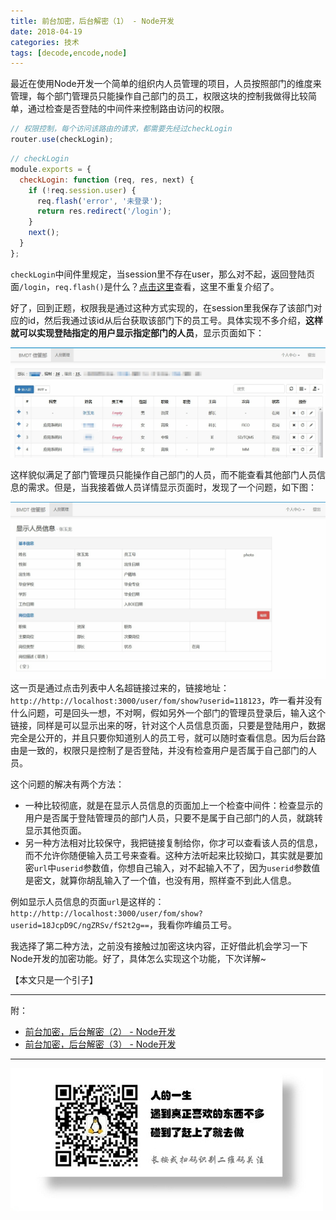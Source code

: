```yaml
---
title: 前台加密，后台解密（1） - Node开发
date: 2018-04-19
categories: 技术
tags: [decode,encode,node]
---
```


最近在使用Node开发一个简单的组织内人员管理的项目，人员按照部门的维度来管理，每个部门管理员只能操作自己部门的员工，权限这块的控制我做得比较简单，通过检查是否登陆的中间件来控制路由访问的权限。

```js
// 权限控制，每个访问该路由的请求，都需要先经过checkLogin
router.use(checkLogin);
```


```js
// checkLogin
module.exports = {
  checkLogin: function (req, res, next) {
    if (!req.session.user) {
      req.flash('error', '未登录');
      return res.redirect('/login');
    }
    next();
  }
};
```

`checkLogin`中间件里规定，当session里不存在user，那么对不起，返回登陆页面`/login`，`req.flash()`是什么？[点击这里](https://pengloo53.bitcron.com/post/tech/2017-06-06-use-flash-in-express)查看，这里不重复介绍了。

好了，回到正题，权限我是通过这种方式实现的，在session里我保存了该部门对应的id，然后我通过该id从后台获取该部门下的员工号。具体实现不多介绍，**这样就可以实现登陆指定的用户显示指定部门的人员**，显示页面如下：

![](/image/tech/2018-04-19-10-51-22.jpg)

这样貌似满足了部门管理员只能操作自己部门的人员，而不能查看其他部门人员信息的需求。但是，当我接着做人员详情显示页面时，发现了一个问题，如下图：

![](/image/tech/2018-04-19-10-46-43.jpg)
这一页是通过点击列表中人名超链接过来的，链接地址：`http://http://localhost:3000/user/fom/show?userid=118123`，咋一看并没有什么问题，可是回头一想，不对啊，假如另外一个部门的管理员登录后，输入这个链接，同样是可以显示出来的呀，针对这个人员信息页面，只要是登陆用户，数据完全是公开的，并且只要你知道别人的员工号，就可以随时查看信息。因为后台路由是一致的，权限只是控制了是否登陆，并没有检查用户是否属于自己部门的人员。

这个问题的解决有两个方法：
- 一种比较彻底，就是在显示人员信息的页面加上一个检查中间件：检查显示的用户是否属于登陆管理员的部门人员，只要不是属于自己部门的人员，就跳转显示其他页面。
- 另一种方法相对比较保守，我把链接复制给你，你才可以查看该人员的信息，而不允许你随便输入员工号来查看。这种方法听起来比较拗口，其实就是要加密`url`中`userid`参数值，你想自己输入，对不起输入不了，因为`userid`参数值是密文，就算你胡乱输入了一个值，也没有用，照样查不到此人信息。

例如显示人员信息的页面`url`是这样的：`http://http://localhost:3000/user/fom/show?userid=18JcpD9C/ngZRSv/fS2t2g==`，我看你咋编员工号。

我选择了第二种方法，之前没有接触过加密这块内容，正好借此机会学习一下Node开发的加密功能。好了，具体怎么实现这个功能，下次详解~

【本文只是一个引子】

---
附：  
- [前台加密，后台解密（2） - Node开发](https://pengloo53.bitcron.com/post/tech/2018-04-20-encode-url2)
- [前台加密，后台解密（3） - Node开发](https://pengloo53.bitcron.com/post/tech/2018-04-21-encode-url3)

- - -
![](/image/weixin.jpg)